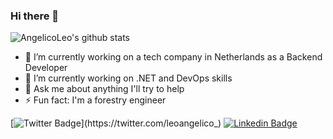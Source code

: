 ### Hi there 👋

![AngelicoLeo's github stats](https://github-readme-stats.vercel.app/api?username=AngelicoLeo&hide=contribs,prs&show_icons=true&theme=radical)

- 🔭 I’m currently working on a tech company in Netherlands as a Backend Developer
- 🌱 I’m currently working on .NET and DevOps skills
- 💬 Ask me about anything I'll try to help
- ⚡ Fun fact: I'm a forestry engineer 

[![Twitter Badge](https://img.shields.io/badge/-Twitter-1ca0f1?style=flat-square&labelColor=1ca0f1&logo=twitter&logoColor=white&link=https://twitter.com/leoangelico_)](https://twitter.com/leoangelico_)
[![Linkedin Badge](https://img.shields.io/badge/-LinkedIn-blue?style=flat-square&logo=Linkedin&logoColor=white&link=https://www.linkedin.com/in/leonardoangelico/)](https://www.linkedin.com/in/leonardoangelico)


<!--

**AngelicoLeo/AngelicoLeo** is a ✨ _special_ ✨ repository because its `README.md` (this file) appears on your GitHub profile.

Here are some ideas to get you started:


-->
